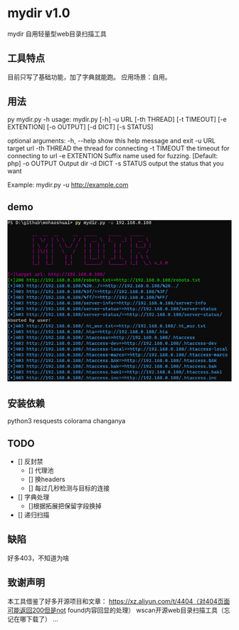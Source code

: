# mydir v1.0

mydir 自用轻量型web目录扫描工具

## 工具特点 ##
目前只写了基础功能，加了字典就能跑。
应用场景：自用。

## 用法 ##
 py mydir.py -h
usage: mydir.py [-h] -u URL [-th THREAD] [-t TIMEOUT] [-e EXTENTION] [-o OUTPUT] [-d DICT] [-s STATUS]

optional arguments:
  -h, --help    show this help message and exit
  -u URL        target url
  -th THREAD    the thread for connecting
  -t TIMEOUT    the timeout for connecting to url
  -e EXTENTION  Suffix name used for fuzzing. [Default: php]
  -o OUTPUT     Output dir
  -d DICT
  -s STATUS     output the status that you want

Example: mydir.py -u http://example.com

## demo ##

![demo](demo/demo.png)

## 安装依赖 ##
python3
resquests
colorama
changanya

## TODO ##
- [] 反封禁
  - [] 代理池
  - [] 换headers
  - [] 每过几秒检测与目标的连接 
- [] 字典处理
  - []根据拓展把保留字段换掉
- [] 递归扫描   

## 缺陷 ##
好多403，不知道为啥

## 致谢声明 ##
本工具借鉴了好多开源项目和文章：
https://xz.aliyun.com/t/4404（对404页面可能返回200但是not found内容回显的处理）
wscan开源web目录扫描工具（忘记在哪下载了）
...